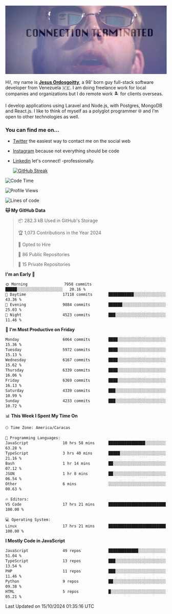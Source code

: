 ![hackers movie reference](./disconnected.jpg)

Hi!, my name is [**Jesus Ordosgoitty**](https://jodaz.dev), a 98' born guy full-stack software developer from Venezuela 🇻🇪. I am doing freelance work for local companies and organizations but I do remote work 🏝️ for clients overseas. 

I develop applications using Laravel and Node.js, with Postgres, MongoDB and React.js. I like to think of myself as a polyglot programmer 🌐 and I'm open to other technologies as well.

### You can find me on...

- [Twitter](https://twitter.com/jodaz_) the easiest way to contact me on the social web
- [Instagram](https://instagram.com/jodaz_) because not everything should be code
- [Linkedin](https://linkedin.com/in/jodaz) let's connect! -professionally.


    [![GitHub Streak](https://streak-stats.demolab.com?user=jodaz&theme=tokyonight)](https://git.io/streak-stats)

<!--START_SECTION:waka-->
![Code Time](http://img.shields.io/badge/Code%20Time-7%2C414%20hrs%2046%20mins-blue)

![Profile Views](http://img.shields.io/badge/Profile%20Views-0-blue)

![Lines of code](https://img.shields.io/badge/From%20Hello%20World%20I%27ve%20Written-82.4%20million%20lines%20of%20code-blue)

**🐱 My GitHub Data** 

> 📦 282.3 kB Used in GitHub's Storage 
 > 
> 🏆 1,073 Contributions in the Year 2024
 > 
> 💼 Opted to Hire
 > 
> 📜 86 Public Repositories 
 > 
> 🔑 15 Private Repositories 
 > 
**I'm an Early 🐤** 

```text
🌞 Morning                7958 commits        █████░░░░░░░░░░░░░░░░░░░░   20.16 % 
🌆 Daytime                17118 commits       ███████████░░░░░░░░░░░░░░   43.36 % 
🌃 Evening                9884 commits        ██████░░░░░░░░░░░░░░░░░░░   25.03 % 
🌙 Night                  4523 commits        ███░░░░░░░░░░░░░░░░░░░░░░   11.46 % 
```
📅 **I'm Most Productive on Friday** 

```text
Monday                   6064 commits        ████░░░░░░░░░░░░░░░░░░░░░   15.36 % 
Tuesday                  5972 commits        ████░░░░░░░░░░░░░░░░░░░░░   15.13 % 
Wednesday                6167 commits        ████░░░░░░░░░░░░░░░░░░░░░   15.62 % 
Thursday                 6339 commits        ████░░░░░░░░░░░░░░░░░░░░░   16.06 % 
Friday                   6369 commits        ████░░░░░░░░░░░░░░░░░░░░░   16.13 % 
Saturday                 4339 commits        ███░░░░░░░░░░░░░░░░░░░░░░   10.99 % 
Sunday                   4233 commits        ███░░░░░░░░░░░░░░░░░░░░░░   10.72 % 
```


📊 **This Week I Spent My Time On** 

```text
🕑︎ Time Zone: America/Caracas

💬 Programming Languages: 
JavaScript               10 hrs 58 mins      ████████████████░░░░░░░░░   63.28 % 
TypeScript               3 hrs 40 mins       █████░░░░░░░░░░░░░░░░░░░░   21.16 % 
Bash                     1 hr 14 mins        ██░░░░░░░░░░░░░░░░░░░░░░░   07.12 % 
JSON                     1 hr 8 mins         ██░░░░░░░░░░░░░░░░░░░░░░░   06.54 % 
Other                    6 mins              ░░░░░░░░░░░░░░░░░░░░░░░░░   00.63 % 

🔥 Editors: 
VS Code                  17 hrs 21 mins      █████████████████████████   100.00 % 

💻 Operating System: 
Linux                    17 hrs 21 mins      █████████████████████████   100.00 % 
```

**I Mostly Code in JavaScript** 

```text
JavaScript               49 repos            █████████████░░░░░░░░░░░░   51.04 % 
TypeScript               13 repos            ███░░░░░░░░░░░░░░░░░░░░░░   13.54 % 
PHP                      11 repos            ███░░░░░░░░░░░░░░░░░░░░░░   11.46 % 
Python                   9 repos             ██░░░░░░░░░░░░░░░░░░░░░░░   09.38 % 
HTML                     5 repos             █░░░░░░░░░░░░░░░░░░░░░░░░   05.21 % 
```




 Last Updated on 15/10/2024 01:35:16 UTC
<!--END_SECTION:waka-->
